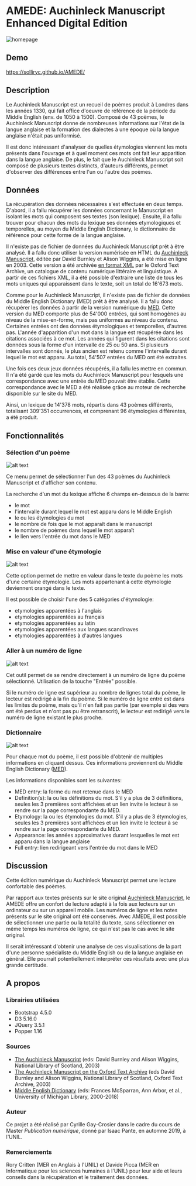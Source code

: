 # AMEDE: Auchinleck Manuscript Enhanced Digital Edition
![homepage](screenshots/homepage.PNG)

## Demo
https://solliryc.github.io/AMEDE/

## Description
Le Auchinleck Manuscript est un recueil de poèmes produit à Londres dans les années 1330, qui fait office d'oeuvre de référence de la période du Middle English (env. de 1050 à 1500). Composé de 43 poèmes, le Auchinleck Manuscript donne de nombreuses informations sur l'état de la langue anglaise et la formation des dialectes à une époque où la langue anglaise n'était pas uniformisé.

Il est donc intéressant d'analyser de quelles étymologies viennent les mots présents dans l'ouvrage et à quel moment ces mots ont fait leur apparition dans la langue anglaise. De plus, le fait que le Auchinleck Manuscript soit composé de plusieurs textes distincts, d'auteurs différents, permet d'observer des différences entre l'un ou l'autre des poèmes.

## Données
La récupération des données nécessaires s'est effectuée en deux temps. D'abord, il a fallu récupérer les données concernant le Manuscript en isolant les mots qui composent ses textes (son lexique). Ensuite, il a fallu trouver pour chacun des mots du lexique ses données etymologiques et temporelles, au moyen du Middle English Dictionary, le dictionnaire de référence pour cette forme de la langue anglaise.

Il n'existe pas de fichier de données du Auchinleck Manuscript prêt à être analysé. Il a fallu donc utiliser la version numérisée en HTML du [Auchinleck Manuscript](https://auchinleck.nls.uk/), éditée par David Burnley et Alison Wiggins, a été mise en ligne en 2003. Cette version a été archivée [en format XML](https://ota.bodleian.ox.ac.uk/repository/xmlui/handle/20.500.12024/2493) par le Oxford Text Archive, un catalogue de contenu numérique littéraire et linguistique. A partir de ces fichiers XML, il a été possible d'extraire une liste de tous les mots uniques qui apparaissent dans le texte, soit un total de 16'673 mots.

Comme pour le Auchinleck Manuscript, il n'existe pas de fichier de données du Middle English Dictionary (MED) prêt à être analysé. Il a fallu donc récupérer les données à partir de la version numérique du [MED](https://quod.lib.umich.edu/m/middle-english-dictionary). Cette version du MED comporte plus de 54'000 entrées, qui sont homogènes au niveau de la mise-en-forme, mais pas uniformes au niveau du contenu. Certaines entrées ont des données étymologiques et temporelles, d'autres pas. L'année d'apparition d'un mot dans la langue est récupérée dans les citations associées à ce mot. Les années qui figurent dans les citations sont données sous la forme d'un intervalle de 25 ou 50 ans. Si plusieurs intervalles sont donnés, le plus ancien est retenu comme l'intervalle durant lequel le mot est apparu. Au total, 54'507 entrées du MED ont été extraites.

Une fois ces deux jeux données récupérés, il a fallu les mettre en commun. Il n'a été gardé que les mots du Auchinleck Manuscript pour lesquels une correspondance avec une entrée du MED pouvait être établie. Cette correspondance avec le MED a été réalisée grâce au moteur de recherche disponible sur le site du MED.

Ainsi, un lexique de 14'378 mots, répartis dans 43 poèmes différents, totalisant 309'351 occurrences, et comprenant 96 étymologies différentes, a été produit.

## Fonctionnalités
### Sélection d'un poème
![alt text](screenshots/selection.PNG)

Ce menu permet de sélectionner l'un des 43 poèmes du Auchinleck Manuscript et d'afficher son contenu.

La recherche d'un mot du lexique affiche 6 champs en-dessous de la barre:
* le mot
* l'intervalle durant lequel le mot est apparu dans le Middle English
* le ou les étymologies du mot
* le nombre de fois que le mot apparaît dans le manuscript
* le nombre de poèmes dans lequel le mot apparaît
* le lien vers l'entrée du mot dans le MED

### Mise en valeur d'une étymologie
![alt text](screenshots/highlight.PNG)

Cette option permet de mettre en valeur dans le texte du poème les mots d'une certaine étymologie. Les mots appartenant à cette étymologie deviennent orangé dans le texte.

Il est possible de choisir l'une des 5 catégories d'étymologie:
* etymologies apparentées à l'anglais
* etymologies apparentées au français
* etymologies apparentées au latin
* etymologies apparentées aux langues scandinaves
* etymologies apparentées à d'autres langues

### Aller à un numéro de ligne
![alt text](screenshots/linenbr.PNG)

Cet outil permet de se rendre directement à un numéro de ligne du poème sélectionné. Utilisation de la touche "Entrée" possible.

Si le numéro de ligne est supérieur au nombre de lignes total du poème, le lecteur est redirigé à la fin du poème. Si le numéro de ligne entré est dans les limites du poème, mais qu'il n'en fait pas partie (par exemple si des vers ont été perdus et n'ont pas pu être retranscrit), le lecteur est redirigé vers le numéro de ligne existant le plus proche.

### Dictionnaire
![alt text](screenshots/infobox.PNG)

Pour chaque mot du poème, il est possible d'obtenir de multiples informations en cliquant dessus. Ces informations proviennent du Middle English Dictionary ([MED](https://quod.lib.umich.edu/m/middle-english-dictionary)).

Les informations disponibles sont les suivantes:
* MED entry: la forme du mot retenue dans le MED
* Definition(s): la ou les définitions du mot. S'il y a plus de 3 définitions, seules les 3 premières sont affichées et un lien invite le lecteur à se rendre sur la page correspondante du MED.
* Etymology: la ou les étymologies du mot. S'il y a plus de 3 étymologies, seules les 3 premières sont affichées et un lien invite le lecteur à se rendre sur la page correspondante du MED.
* Appearance: les années approximatives durant lesquelles le mot est apparu dans la langue anglaise 
* Full entry: lien redirigeant vers l'entrée du mot dans le MED

## Discussion
Cette édition numérique du Auchinleck Manuscript permet une lecture confortable des poèmes.

Par rapport aux textes présents sur le site original [Auchinleck Manuscript](https://auchinleck.nls.uk/), le AMEDE offre un confort de lecture adapté à la fois aux lecteurs sur un ordinateur ou sur un appareil mobile. Les numéros de ligne et les notes présents sur le site original ont été conservés. Avec AMEDE, il est possible de sélectionner une partie ou la totalité du texte, sans sélectionner en même temps les numéros de ligne, ce qui n'est pas le cas avec le site original.


Il serait intéressant d'obtenir une analyse de ces visualisations de la part d'une personne spécialiste du Middle English ou de la langue anglaise en général. Elle pourrait potentiellement interpréter ces résultats avec une plus grande certitude.

## A propos
### Librairies utilisées
* Bootstrap 4.5.0
* D3 5.16.0
* JQuery 3.5.1
* Popper 1.16

### Sources
* [The Auchinleck Manuscript](https://auchinleck.nls.uk/) (eds: David Burnley and Alison Wiggins, National Library of Scotland, 2003)
* <a href="https://ota.bodleian.ox.ac.uk/repository/xmlui/handle/20.500.12024/2493" target='_blank'>The Auchinleck Manuscript on the Oxford Text Archive</a> (eds David Burnley and Alison Wiggins, National Library of Scotland, Oxford Text Archive, 2003)
* <a href="https://quod.lib.umich.edu/m/middle-english-dictionary" target="_blank">Middle English Dictionary</a> (eds: Frances McSparran, Ann Arbor, et al., University of Michigan Library, 2000-2018)

### Auteur
Ce projet a été réalisé par Cyrille Gay-Crosier dans le cadre du cours de Master <i>Publication numérique</i>, donné par Isaac Pante, en automne 2019, à l'UNIL.

### Remerciements
Rory Critten (MER en Anglais à l'UNIL) et Davide Picca (MER en Informatique pour les sciences humaines à l'UNIL) pour leur aide et leurs conseils dans la récupération et le traitement des données.

